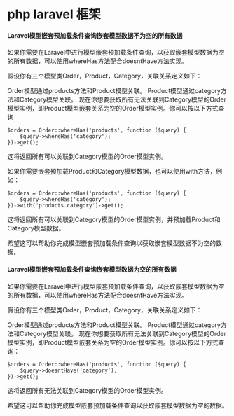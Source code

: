 # php laravel 框架

#### Laravel模型嵌套预加载条件查询嵌套模型数据不为空的所有数据

如果你需要在Laravel中进行模型嵌套预加载条件查询，以获取嵌套模型数据为空的所有数据，可以使用whereHas方法配合doesntHave方法实现。

假设你有三个模型类Order，Product，Category，关联关系定义如下：

Order模型通过products方法和Product模型关联。
Product模型通过category方法和Category模型关联。
现在你想要获取所有无法关联到Category模型的Order模型实例，即Product模型嵌套关系为空的Order模型实例。你可以按以下方式查询

```injectablephp
$orders = Order::whereHas('products', function ($query) {
    $query->whereHas('category');
})->get();

```
这将返回所有可以关联到Category模型的Order模型实例。

如果你需要嵌套预加载Product和Category模型数据，也可以使用with方法，例如：

```injectablephp
$orders = Order::whereHas('products', function ($query) {
    $query->whereHas('category');
})->with('products.category')->get();

```
这将返回所有可以关联到Category模型的Order模型实例，并预加载Product和Category模型数据。

希望这可以帮助你完成模型嵌套预加载条件查询以获取嵌套模型数据不为空的数据。

#### Laravel模型嵌套预加载条件查询嵌套模型数据为空的所有数据

如果你需要在Laravel中进行模型嵌套预加载条件查询，以获取嵌套模型数据为空的所有数据，可以使用whereHas方法配合doesntHave方法实现。

假设你有三个模型类Order，Product，Category，关联关系定义如下：

Order模型通过products方法和Product模型关联。
Product模型通过category方法和Category模型关联。
现在你想要获取所有无法关联到Category模型的Order模型实例，即Product模型嵌套关系为空的Order模型实例。你可以按以下方式查询：

```injectablephp
$orders = Order::whereHas('products', function ($query) {
    $query->doesntHave('category');
})->get();

```
这将返回所有无法关联到Category模型的Order模型实例。

希望这可以帮助你完成模型嵌套预加载条件查询以获取嵌套模型数据为空的数据。
